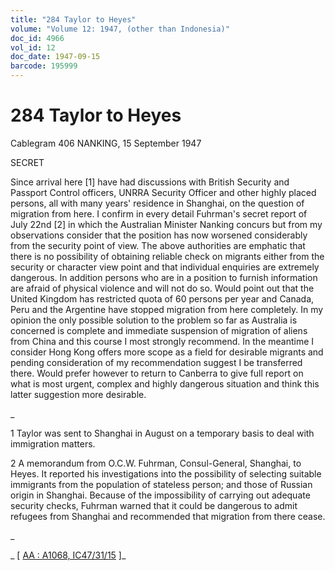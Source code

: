 ```yaml
---
title: "284 Taylor to Heyes"
volume: "Volume 12: 1947, (other than Indonesia)"
doc_id: 4966
vol_id: 12
doc_date: 1947-09-15
barcode: 195999
---
```


# 284 Taylor to Heyes

Cablegram 406 NANKING, 15 September 1947

SECRET

Since arrival here [1] have had discussions with British Security and Passport Control officers, UNRRA Security Officer and other highly placed persons, all with many years' residence in Shanghai, on the question of migration from here. I confirm in every detail Fuhrman's secret report of July 22nd [2] in which the Australian Minister Nanking concurs but from my observations consider that the position has now worsened considerably from the security point of view. The above authorities are emphatic that there is no possibility of obtaining reliable check on migrants either from the security or character view point and that individual enquiries are extremely dangerous. In addition persons who are in a position to furnish information are afraid of physical violence and will not do so. Would point out that the United Kingdom has restricted quota of 60 persons per year and Canada, Peru and the Argentine have stopped migration from here completely. In my opinion the only possible solution to the problem so far as Australia is concerned is complete and immediate suspension of migration of aliens from China and this course I most strongly recommend. In the meantime I consider Hong Kong offers more scope as a field for desirable migrants and pending consideration of my recommendation suggest I be transferred there. Would prefer however to return to Canberra to give full report on what is most urgent, complex and highly dangerous situation and think this latter suggestion more desirable.

_

1 Taylor was sent to Shanghai in August on a temporary basis to deal with immigration matters.

2 A memorandum from O.C.W. Fuhrman, Consul-General, Shanghai, to Heyes. It reported his investigations into the possibility of selecting suitable immigrants from the population of stateless person; and those of Russian origin in Shanghai. Because of the impossibility of carrying out adequate security checks, Fuhrman warned that it could be dangerous to admit refugees from Shanghai and recommended that migration from there cease.

_

_ [ [AA : A1068, IC47/31/15](http://www.naa.gov.au/cgi-bin/Search?O=I&Number=195999) ]_
